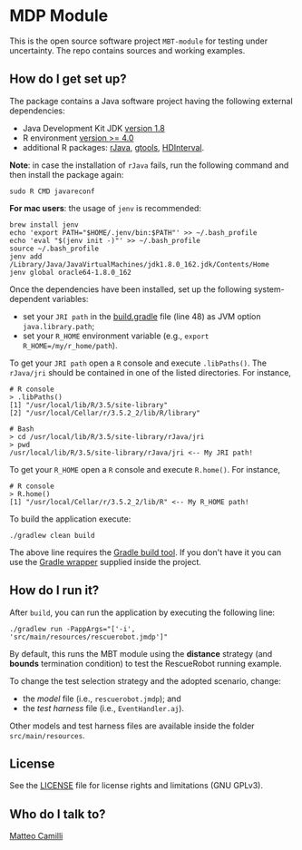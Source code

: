 # MDP Module

This is the open source software project `MBT-module` for testing under uncertainty.
The repo contains sources and working examples.

## How do I get set up?

The package contains a Java software project having the following external dependencies:
* Java Development Kit JDK [version 1.8](https://www.oracle.com/java/technologies/javase/javase-jdk8-downloads.html)
* R environment [version >= 4.0](https://www.r-project.org/)
* additional R packages: [rJava](https://cran.r-project.org/web/packages/rJava/index.html), [gtools](https://cran.r-project.org/web/packages/gtools/index.html), [HDInterval](https://cran.r-project.org/web/packages/HDInterval/index.html).

**Note**: in case the installation of `rJava` fails, run the following command and then install the package again:

```
sudo R CMD javareconf
```

**For mac users**: the usage of `jenv` is recommended:

```
brew install jenv
echo 'export PATH="$HOME/.jenv/bin:$PATH"' >> ~/.bash_profile
echo 'eval "$(jenv init -)"' >> ~/.bash_profile
source ~/.bash_profile
jenv add /Library/Java/JavaVirtualMachines/jdk1.8.0_162.jdk/Contents/Home
jenv global oracle64-1.8.0_162
```

Once the dependencies have been installed, set up the following system-dependent variables:
* set your `JRI path` in the [build.gradle](build.gradle) file (line 48) as JVM option `java.library.path`;
* set your `R_HOME` environment variable (e.g., `export R_HOME=/my/r_home/path`).

To get your `JRI path` open a `R` console and execute `.libPaths()`.
The `rJava/jri` should be contained in one of the listed directories.
For instance,

```
# R console
> .libPaths()
[1] "/usr/local/lib/R/3.5/site-library"        
[2] "/usr/local/Cellar/r/3.5.2_2/lib/R/library"

# Bash
> cd /usr/local/lib/R/3.5/site-library/rJava/jri
> pwd
/usr/local/lib/R/3.5/site-library/rJava/jri <-- My JRI path!
```

To get your `R_HOME` open a `R` console and execute `R.home()`.
For instance,

```
# R console
> R.home()
[1] "/usr/local/Cellar/r/3.5.2_2/lib/R" <-- My R_HOME path!
```


To build the application execute:
```
./gradlew clean build
```

The above line requires the [Gradle build tool](https://gradle.org/).
If you don't have it you can use the [Gradle wrapper](https://docs.gradle.org/current/userguide/gradle_wrapper.html) supplied inside the project.

## How do I run it?

After `build`, you can run the application by executing the following line:
```
./gradlew run -PappArgs="['-i', 'src/main/resources/rescuerobot.jmdp']"
```

By default, this runs the MBT module using the **distance** strategy (and **bounds** termination condition) to test the RescueRobot running example.

To change the test selection strategy and the adopted scenario,
change:
* the *model* file (i.e., `rescuerobot.jmdp`); and
* the *test harness* file (i.e., `EventHandler.aj`).

Other models and test harness files are available inside the folder `src/main/resources`.


## License

See the [LICENSE](LICENSE.txt) file for license rights and limitations (GNU GPLv3).

## Who do I talk to?

[Matteo Camilli](matteo.camilli@unibz.it)
